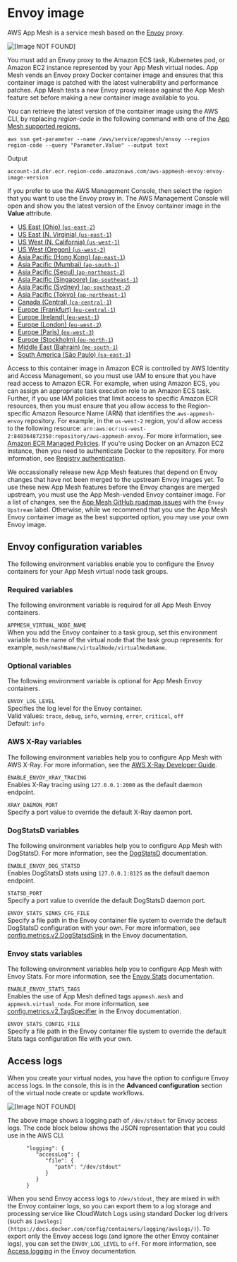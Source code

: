 # Envoy image<a name="envoy"></a>

AWS App Mesh is a service mesh based on the [Envoy](https://www.envoyproxy.io/) proxy\.

![\[Image NOT FOUND\]](http://docs.aws.amazon.com/app-mesh/latest/userguide/images/proxy.png)

You must add an Envoy proxy to the Amazon ECS task, Kubernetes pod, or Amazon EC2 instance represented by your App Mesh virtual nodes\. App Mesh vends an Envoy proxy Docker container image and ensures that this container image is patched with the latest vulnerability and performance patches\. App Mesh tests a new Envoy proxy release against the App Mesh feature set before making a new container image available to you\.

You can retrieve the latest version of the container image using the AWS CLI, by replacing *region\-code* in the following command with one of the [App Mesh supported regions\.](https://docs.aws.amazon.com/general/latest/gr/appmesh.html)

```
aws ssm get-parameter --name /aws/service/appmesh/envoy --region region-code --query "Parameter.Value" --output text
```

Output

```
account-id.dkr.ecr.region-code.amazonaws.com/aws-appmesh-envoy:envoy-image-version
```

If you prefer to use the AWS Management Console, then select the region that you want to use the Envoy proxy in\. The AWS Management Console will open and show you the latest version of the Envoy container image in the **Value** attribute\.
+ [US East \(Ohio\) \(`us-east-2`\)](https://console.aws.amazon.com/systems-manager/parameters/aws/service/appmesh/envoy/description?region=us-east-2)
+ [US East \(N\. Virginia\) \(`us-east-1`\)](https://console.aws.amazon.com/systems-manager/parameters/aws/service/appmesh/envoy/description?region=us-east-1)
+ [US West \(N\. California\) \(`us-west-1`\)](https://console.aws.amazon.com/systems-manager/parameters/aws/service/appmesh/envoy/description?region=us-west-1)
+ [US West \(Oregon\) \(`us-west-2`\)](https://console.aws.amazon.com/systems-manager/parameters/aws/service/appmesh/envoy/description?region=us-west-2)
+ [Asia Pacific \(Hong Kong\) \(`ap-east-1`\)](https://console.aws.amazon.com/systems-manager/parameters/aws/service/appmesh/envoy/description?region=ap-east-1)
+ [Asia Pacific \(Mumbai\) \(`ap-south-1`\)](https://console.aws.amazon.com/systems-manager/parameters/aws/service/appmesh/envoy/description?region=ap-south-1)
+ [Asia Pacific \(Seoul\) \(`ap-northeast-2`\)](https://console.aws.amazon.com/systems-manager/parameters/aws/service/appmesh/envoy/description?region=ap-northeast-2)
+ [Asia Pacific \(Singapore\) \(`ap-southeast-1`\)](https://console.aws.amazon.com/systems-manager/parameters/aws/service/appmesh/envoy/description?region=ap-southeast-1)
+ [Asia Pacific \(Sydney\) \(`ap-southeast-2`\)](https://console.aws.amazon.com/systems-manager/parameters/aws/service/appmesh/envoy/description?region=ap-southeast-2)
+ [Asia Pacific \(Tokyo\) \(`ap-northeast-1`\)](https://console.aws.amazon.com/systems-manager/parameters/aws/service/appmesh/envoy/description?region=us-ap-northeast-1)
+ [Canada \(Central\) \(`ca-central-1`\)](https://console.aws.amazon.com/systems-manager/parameters/aws/service/appmesh/envoy/description?region=ca-central-1)
+ [Europe \(Frankfurt\) \(`eu-central-1`\)](https://console.aws.amazon.com/systems-manager/parameters/aws/service/appmesh/envoy/description?region=eu-central-1)
+ [Europe \(Ireland\) \(`eu-west-1`\)](https://console.aws.amazon.com/systems-manager/parameters/aws/service/appmesh/envoy/description?region=eu-west-1)
+ [Europe \(London\) \(`eu-west-2`\)](https://console.aws.amazon.com/systems-manager/parameters/aws/service/appmesh/envoy/description?region=eu-west-2)
+ [Europe \(Paris\) \(`eu-west-3`\)](https://console.aws.amazon.com/systems-manager/parameters/aws/service/appmesh/envoy/description?region=eu-west-3)
+ [Europe \(Stockholm\) \(`eu-north-1`\)](https://console.aws.amazon.com/systems-manager/parameters/aws/service/appmesh/envoy/description?region=eu-north-1)
+ [Middle East \(Bahrain\) \(`me-south-1`\)](https://console.aws.amazon.com/systems-manager/parameters/aws/service/appmesh/envoy/description?region=me-south-1)
+ [South America \(São Paulo\) \(`sa-east-1`\)](https://console.aws.amazon.com/systems-manager/parameters/aws/service/appmesh/envoy/description?region=sa-east-1)

Access to this container image in Amazon ECR is controlled by AWS Identity and Access Management, so you must use IAM to ensure that you have read access to Amazon ECR\. For example, when using Amazon ECS, you can assign an appropriate task execution role to an Amazon ECS task\. Further, if you use IAM policies that limit access to specific Amazon ECR resources, then you must ensure that you allow access to the Region\-specific Amazon Resource Name \(ARN\) that identifies the `aws-appmesh-envoy` repository\. For example, in the `us-west-2` region, you'd allow access to the following resource: `arn:aws:ecr:us-west-2:840364872350:repository/aws-appmesh-envoy`\. For more information, see [Amazon ECR Managed Policies](https://docs.aws.amazon.com/AmazonECR/latest/userguide/ecr_managed_policies.html)\. If you're using Docker on an Amazon EC2 instance, then you need to authenticate Docker to the repository\. For more information, see [Registry authentication](https://docs.aws.amazon.com/AmazonECR/latest/userguide/Registries.html#registry_auth)\.

We occassionally release new App Mesh features that depend on Envoy changes that have not been merged to the upstream Envoy images yet\. To use these new App Mesh features before the Envoy changes are merged upstream, you must use the App Mesh\-vended Envoy container image\. For a list of changes, see the [App Mesh GitHub roadmap issues](https://github.com/aws/aws-app-mesh-roadmap/labels/Envoy%20Upstream) with the `Envoy Upstream` label\. Otherwise, while we recommend that you use the App Mesh Envoy container image as the best supported option, you may use your own Envoy image\.

## Envoy configuration variables<a name="envoy-config"></a>

The following environment variables enable you to configure the Envoy containers for your App Mesh virtual node task groups\.

### Required variables<a name="envoy-required-config"></a>

The following environment variable is required for all App Mesh Envoy containers\.

`APPMESH_VIRTUAL_NODE_NAME`  
When you add the Envoy container to a task group, set this environment variable to the name of the virtual node that the task group represents: for example, `mesh/meshName/virtualNode/virtualNodeName`\.

### Optional variables<a name="envoy-optional-config"></a>

The following environment variable is optional for App Mesh Envoy containers\.

`ENVOY_LOG_LEVEL`  
Specifies the log level for the Envoy container\.  
Valid values: `trace`, `debug`, `info`, `warning`, `error`, `critical`, `off`  
Default: `info`

### AWS X\-Ray variables<a name="envoy-xray-config"></a>

The following environment variables help you to configure App Mesh with AWS X\-Ray\. For more information, see the [AWS X\-Ray Developer Guide](https://docs.aws.amazon.com/xray/latest/devguide/)\.

`ENABLE_ENVOY_XRAY_TRACING`  
Enables X\-Ray tracing using `127.0.0.1:2000` as the default daemon endpoint\.

`XRAY_DAEMON_PORT`  
Specify a port value to override the default X\-Ray daemon port\.

### DogStatsD variables<a name="envoy-dogstatsd-config"></a>

The following environment variables help you to configure App Mesh with DogStatsD\. For more information, see the [DogStatsD](https://docs.datadoghq.com/developers/dogstatsd/) documentation\.

`ENABLE_ENVOY_DOG_STATSD`  
Enables DogStatsD stats using `127.0.0.1:8125` as the default daemon endpoint\.

`STATSD_PORT`  
Specify a port value to override the default DogStatsD daemon port\.

`ENVOY_STATS_SINKS_CFG_FILE`  
Specify a file path in the Envoy container file system to override the default DogStatsD configuration with your own\. For more information, see [config\.metrics\.v2\.DogStatsdSink](https://www.envoyproxy.io/docs/envoy/latest/api-v2/config/metrics/v2/stats.proto#envoy-api-msg-config-metrics-v2-dogstatsdsink) in the Envoy documentation\.

### Envoy stats variables<a name="envoy-stats-config"></a>

The following environment variables help you to configure App Mesh with Envoy Stats\. For more information, see the [Envoy Stats](https://www.envoyproxy.io/docs/envoy/v1.6.0/api-v2/config/metrics/v2/stats.proto) documentation\.

`ENABLE_ENVOY_STATS_TAGS`  
Enables the use of App Mesh defined tags `appmesh.mesh` and `appmesh.virtual_node`\. For more information, see [config\.metrics\.v2\.TagSpecifier](https://www.envoyproxy.io/docs/envoy/v1.6.0/api-v2/config/metrics/v2/stats.proto#envoy-api-msg-config-metrics-v2-tagspecifier) in the Envoy documentation\.

`ENVOY_STATS_CONFIG_FILE`  
Specify a file path in the Envoy container file system to override the default Stats tags configuration file with your own\.

## Access logs<a name="envoy-logs"></a>

When you create your virtual nodes, you have the option to configure Envoy access logs\. In the console, this is in the **Advanced configuration** section of the virtual node create or update workflows\.

![\[Image NOT FOUND\]](http://docs.aws.amazon.com/app-mesh/latest/userguide/images/logging.png)

The above image shows a logging path of `/dev/stdout` for Envoy access logs\. The code block below shows the JSON representation that you could use in the AWS CLI\.

```
      "logging": { 
         "accessLog": { 
            "file": { 
               "path": "/dev/stdout"
            }
         }
      }
```

When you send Envoy access logs to `/dev/stdout`, they are mixed in with the Envoy container logs, so you can export them to a log storage and processing service like CloudWatch Logs using standard Docker log drivers \(such as `[awslogs](https://docs.docker.com/config/containers/logging/awslogs/)`\)\. To export only the Envoy access logs \(and ignore the other Envoy container logs\), you can set the `ENVOY_LOG_LEVEL` to `off`\. For more information, see [Access logging](https://www.envoyproxy.io/docs/envoy/latest/configuration/observability/access_log/access_log.html) in the Envoy documentation\.